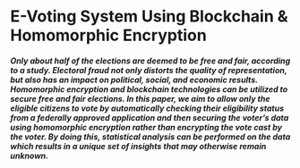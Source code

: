 <h1> E-Voting System Using Blockchain & Homomorphic Encryption</h1>
<h5>Only about half of the elections are deemed to be free and fair, according to a study. 
Electoral fraud not only distorts the quality of representation, but also has an impact on 
political, social, and economic results. Homomorphic encryption and blockchain 
technologies can be utilized to secure free and fair elections. 
In this paper, we aim to allow only the eligible citizens to vote by automatically checking 
their eligibility status from a federally approved application and then securing the 
voter’s data using homomorphic encryption rather than encrypting the vote cast by the 
voter. By doing this, statistical analysis can be performed on the data which results in a 
unique set of insights that may otherwise remain unknown.</h5>

